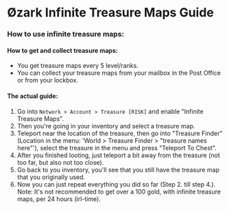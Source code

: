 # Øzark Infinite Treasure Maps Guide


### How to use infinite treasure maps:
#### How to get and collect treasure maps:
- You get treasure maps every 5 level/ranks.
- You can collect your treasure maps from your mailbox in the Post Office or from your lockbox.

#### The actual guide:
1. Go into `Network > Account > Treasure [RISK]` and enable "Infinite Treasure Maps".
2. Then you're going in your inventory and select a treasure map.
3. Teleport near the location of the treasure, then go into "Treasure Finder" (Location in the menu: 'World > Treasure Finder > "treasure names here"'), select the treasure in the menu and press "Teleport To Chest".
4. After you finished looting, just teleport a bit away from the treasure (not too far, but also not too close).
5. Go back to you inventory, you'll see that you still have the treasure map that you originally used.
6. Now you can just repeat everything you did so far (Step 2. till step 4.).
Note: It's not recommended to get over a 100 gold, with infinite treasure maps, per 24 hours (irl-time).